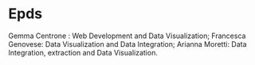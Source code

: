 # Epds
Gemma Centrone : Web Development and Data Visualization;
Francesca Genovese: Data Visualization and Data Integration;
Arianna Moretti: Data Integration, extraction and Data Visualization. 
